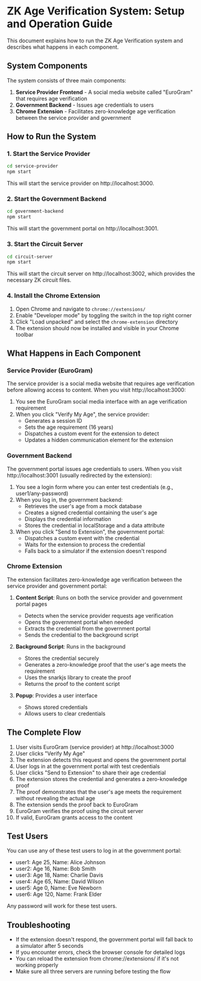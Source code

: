 # ZK Age Verification System: Setup and Operation Guide

This document explains how to run the ZK Age Verification system and describes what happens in each component.

## System Components

The system consists of three main components:
1. **Service Provider Frontend** - A social media website called "EuroGram" that requires age verification
2. **Government Backend** - Issues age credentials to users
3. **Chrome Extension** - Facilitates zero-knowledge age verification between the service provider and government

## How to Run the System

### 1. Start the Service Provider

```bash
cd service-provider
npm start
```

This will start the service provider on http://localhost:3000.

### 2. Start the Government Backend

```bash
cd government-backend
npm start
```

This will start the government portal on http://localhost:3001.

### 3. Start the Circuit Server

```bash
cd circuit-server
npm start
```

This will start the circuit server on http://localhost:3002, which provides the necessary ZK circuit files.

### 4. Install the Chrome Extension

1. Open Chrome and navigate to `chrome://extensions/`
2. Enable "Developer mode" by toggling the switch in the top right corner
3. Click "Load unpacked" and select the `chrome-extension` directory
4. The extension should now be installed and visible in your Chrome toolbar

## What Happens in Each Component

### Service Provider (EuroGram)

The service provider is a social media website that requires age verification before allowing access to content. When you visit http://localhost:3000:

1. You see the EuroGram social media interface with an age verification requirement
2. When you click "Verify My Age", the service provider:
   - Generates a session ID
   - Sets the age requirement (16 years)
   - Dispatches a custom event for the extension to detect
   - Updates a hidden communication element for the extension

### Government Backend

The government portal issues age credentials to users. When you visit http://localhost:3001 (usually redirected by the extension):

1. You see a login form where you can enter test credentials (e.g., user1/any-password)
2. When you log in, the government backend:
   - Retrieves the user's age from a mock database
   - Creates a signed credential containing the user's age
   - Displays the credential information
   - Stores the credential in localStorage and a data attribute
3. When you click "Send to Extension", the government portal:
   - Dispatches a custom event with the credential
   - Waits for the extension to process the credential
   - Falls back to a simulator if the extension doesn't respond

### Chrome Extension

The extension facilitates zero-knowledge age verification between the service provider and government portal:

1. **Content Script**: Runs on both the service provider and government portal pages
   - Detects when the service provider requests age verification
   - Opens the government portal when needed
   - Extracts the credential from the government portal
   - Sends the credential to the background script

2. **Background Script**: Runs in the background
   - Stores the credential securely
   - Generates a zero-knowledge proof that the user's age meets the requirement
   - Uses the snarkjs library to create the proof
   - Returns the proof to the content script

3. **Popup**: Provides a user interface
   - Shows stored credentials
   - Allows users to clear credentials

## The Complete Flow

1. User visits EuroGram (service provider) at http://localhost:3000
2. User clicks "Verify My Age"
3. The extension detects this request and opens the government portal
4. User logs in at the government portal with test credentials
5. User clicks "Send to Extension" to share their age credential
6. The extension stores the credential and generates a zero-knowledge proof
7. The proof demonstrates that the user's age meets the requirement without revealing the actual age
8. The extension sends the proof back to EuroGram
9. EuroGram verifies the proof using the circuit server
10. If valid, EuroGram grants access to the content

## Test Users

You can use any of these test users to log in at the government portal:
- user1: Age 25, Name: Alice Johnson
- user2: Age 16, Name: Bob Smith
- user3: Age 18, Name: Charlie Davis
- user4: Age 65, Name: David Wilson
- user5: Age 0, Name: Eve Newborn
- user6: Age 120, Name: Frank Elder

Any password will work for these test users.

## Troubleshooting

- If the extension doesn't respond, the government portal will fall back to a simulator after 5 seconds
- If you encounter errors, check the browser console for detailed logs
- You can reload the extension from chrome://extensions/ if it's not working properly
- Make sure all three servers are running before testing the flow
